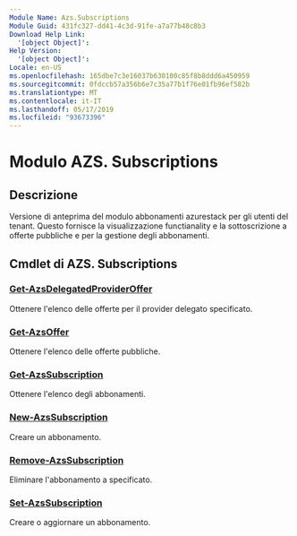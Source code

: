 ```yaml
---
Module Name: Azs.Subscriptions
Module Guid: 431fc327-dd41-4c3d-91fe-a7a77b48c8b3
Download Help Link:
  '[object Object]': 
Help Version:
  '[object Object]': 
Locale: en-US
ms.openlocfilehash: 165dbe7c3e16037b630100c85f8b8ddd6a450959
ms.sourcegitcommit: 0fdccb57a356b6e7c35a77b1f76e01fb96ef582b
ms.translationtype: MT
ms.contentlocale: it-IT
ms.lasthandoff: 05/17/2019
ms.locfileid: "93673396"
---
```

# Modulo AZS. Subscriptions
## Descrizione
Versione di anteprima del modulo abbonamenti azurestack per gli utenti del tenant. Questo fornisce la visualizzazione functianality e la sottoscrizione a offerte pubbliche e per la gestione degli abbonamenti.

## Cmdlet di AZS. Subscriptions
### [Get-AzsDelegatedProviderOffer](Get-AzsDelegatedProviderOffer.md)
Ottenere l'elenco delle offerte per il provider delegato specificato.

### [Get-AzsOffer](Get-AzsOffer.md)
Ottenere l'elenco delle offerte pubbliche.

### [Get-AzsSubscription](Get-AzsSubscription.md)
Ottenere l'elenco degli abbonamenti.

### [New-AzsSubscription](New-AzsSubscription.md)
Creare un abbonamento.

### [Remove-AzsSubscription](Remove-AzsSubscription.md)
Eliminare l'abbonamento a specificato.

### [Set-AzsSubscription](Set-AzsSubscription.md)
Creare o aggiornare un abbonamento.

